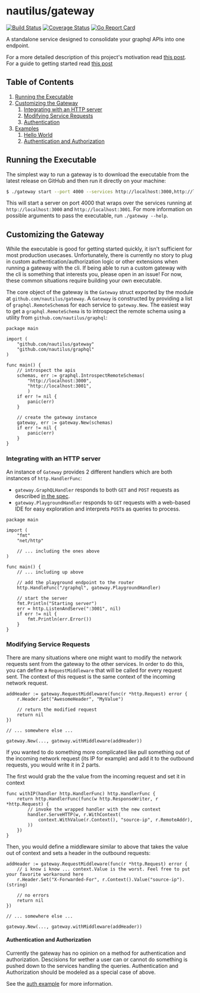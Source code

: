 # nautilus/gateway

[![Build Status](https://travis-ci.com/nautilus/gateway.svg?branch=master)](https://travis-ci.com/nautilus/gateway) [![Coverage Status](https://coveralls.io/repos/github/nautilus/gateway/badge.svg?branch=master)](https://coveralls.io/github/nautilus/gateway?branch=master) [![Go Report Card](https://goreportcard.com/badge/github.com/nautilus/gateway)](https://goreportcard.com/report/github.com/nautilus/gateway)

A standalone service designed to consolidate your graphql APIs into one endpoint.

For a more detailed description of this project's
motivation read [this post](). For a guide to getting started read [this post]()

## Table of Contents

1. [Running the Executable](#running-the-executable)
1. [Customizing the Gateway](#customizing-the-gateway)
   1. [Integrating with an HTTP server](#integrating-with-an-http-server)
   1. [Modifying Service Requests](#modifying-service-requests)
   1. [Authentication](#authentication-and-authorization)
1. [Examples](./examples)
   1. [Hello World](./examples/hello)
   1. [Authentication and Authorization](./examples/auth)

## Running the Executable

The simplest way to run a gateway is to download the executable
from the latest release on GitHub and then run it directly on
your machine:

```bash
$ ./gateway start --port 4000 --services http://localhost:3000,http://localhost:3001
```

This will start a server on port 4000 that wraps over the services
running at `http://localhost:3000` and `http://localhost:3001`. For more information on possible
arguments to pass the executable, run `./gateway --help`.

## Customizing the Gateway

While the executable is good for getting started quickly, it isn't sufficient for
most production usecases. Unfortunately, there is currently no story to plug in custom
authentication/authorization logic or other extensions when running a gateway with the
cli. If being able to run a custom gateway with the cli is something that interests you,
please open in an issue! For now, these common situations require building your own executable.

The core object of the gateway is the `Gateway` struct exported by the module at
`github.com/nautilus/gateway`. A `Gateway` is constructed by providing
a list of `graphql.RemoteSchema`s for each service to `gateway.New`. The easiest way to
get a `graphql.RemoteSchema` is to introspect the remote schema using a utility from
`github.com/nautilus/graphql`:

```golang
package main

import (
	"github.com/nautilus/gateway"
	"github.com/nautilus/graphql"
)

func main() {
	// introspect the apis
	schemas, err := graphql.IntrospectRemoteSchemas(
		"http://localhost:3000",
		"http://localhost:3001",
    	)
	if err != nil {
		panic(err)
	}

	// create the gateway instance
	gateway, err := gateway.New(schemas)
	if err != nil {
		panic(err)
	}
}
```

### Integrating with an HTTP server

An instance of `Gateway` provides 2 different handlers which are both instances of `http.HandlerFunc`:

- `gateway.GraphQLHandler` responds to both `GET` and `POST` requests as described
  [in the spec](https://graphql.org/learn/serving-over-http/).
- `gateway.PlaygroundHandler` responds to `GET` requests with a web-based IDE for easy exploration
  and interprets `POST`s as queries to process.

```golang
package main

import (
	"fmt"
	"net/http"

	// ... including the ones above
)

func main() {
	// ... including up above

	// add the playground endpoint to the router
	http.HandleFunc("/graphql", gateway.PlaygroundHandler)

	// start the server
	fmt.Println("Starting server")
	err = http.ListenAndServe(":3001", nil)
	if err != nil {
		fmt.Println(err.Error())
	}
}
```

### Modifying Service Requests

There are many situations where one might want to modify the network requests sent from
the gateway to the other services. In order to do this, you can define a `RequestMiddleware`
that will be called for every request sent. The context of this request is the same context
of the incoming network request.

```golang
addHeader := gateway.RequestMiddleware(func(r *http.Request) error {
	r.Header.Set("AwesomeHeader", "MyValue")

	// return the modified request
	return nil
})

// ... somewhere else ...

gateway.New(..., gateway.withMiddleware(addHeader))
```

If you wanted to do something more complicated like pull something out of the incoming
network request (its IP for example) and add it to the outbound requests, you would
write it in 2 parts.

The first would grab the the value from the incoming request and set it in context

```golang
func withIP(handler http.HandlerFunc) http.HandlerFunc {
	return http.HandlerFunc(func(w http.ResponseWriter, r *http.Request) {
		// invoke the wrapped handler with the new context
		handler.ServeHTTP(w, r.WithContext(
			context.WithValue(r.Context(), "source-ip", r.RemoteAddr),
		))
	})
}
```

Then, you would define a middleware similar to above that takes the value out of context
and sets a header in the outbound requests:

```golang
addHeader := gateway.RequestMiddleware(func(r *http.Request) error {
	// i know i know ... context.Value is the worst. Feel free to put your favorite workaround here
	r.Header.Set("X-Forwarded-For", r.Context().Value("source-ip").(string)

	// no errors
	return nil
})

// ... somewhere else ...

gateway.New(..., gateway.withMiddleware(addHeader))
```

#### Authentication and Authorization

Currently the gateway has no opinion on a method for authentication and authorization.
Descisions for wether a user can or cannot do something is pushed down to the services
handling the queries. Authentication and Authorization should be modeled as a special
case of above.

See the [auth example](./examples/auth) for more information.

